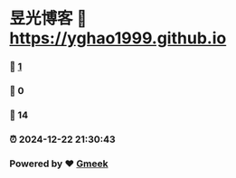 # 昱光博客 :link: https://yghao1999.github.io 
### :page_facing_up: [1](https://yghao1999.github.io/tag.html) 
### :speech_balloon: 0 
### :hibiscus: 14 
### :alarm_clock: 2024-12-22 21:30:43 
### Powered by :heart: [Gmeek](https://github.com/Meekdai/Gmeek)
